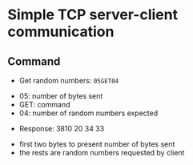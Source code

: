 # Simple TCP server-client communication

## Command
- Get random numbers: `05GET04`
+ 05: number of bytes sent
+ GET: command
+ 04: number of random numbers expected

- Response: 3810 20 34 33
+ first two bytes to present number of bytes sent
+ the rests are random numbers requested by client
